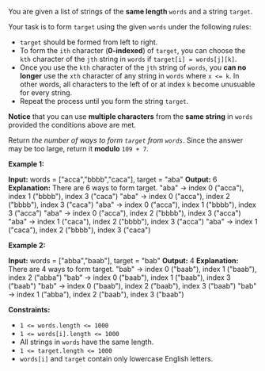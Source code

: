 
You are given a list of strings of the  **same length**  `words`  and a string  `target`.

Your task is to form  `target`  using the given  `words`  under the following rules:

-   `target`  should be formed from left to right.
-   To form the  `ith`  character (**0-indexed**) of  `target`, you can choose the  `kth`  character of the  `jth`  string in  `words`  if  `target[i] = words[j][k]`.
-   Once you use the  `kth`  character of the  `jth`  string of  `words`, you  **can no longer**  use the  `xth`  character of any string in  `words`  where  `x <= k`. In other words, all characters to the left of or at index  `k`  become unusuable for every string.
-   Repeat the process until you form the string  `target`.

**Notice**  that you can use  **multiple characters**  from the  **same string**  in  `words`  provided the conditions above are met.

Return  _the number of ways to form  `target`  from  `words`_. Since the answer may be too large, return it  **modulo**  `109 + 7`.

**Example 1:**

**Input:** words = ["acca","bbbb","caca"], target = "aba"
**Output:** 6
**Explanation:** There are 6 ways to form target.
"aba" -> index 0 ("acca"), index 1 ("bbbb"), index 3 ("caca")
"aba" -> index 0 ("acca"), index 2 ("bbbb"), index 3 ("caca")
"aba" -> index 0 ("acca"), index 1 ("bbbb"), index 3 ("acca")
"aba" -> index 0 ("acca"), index 2 ("bbbb"), index 3 ("acca")
"aba" -> index 1 ("caca"), index 2 ("bbbb"), index 3 ("acca")
"aba" -> index 1 ("caca"), index 2 ("bbbb"), index 3 ("caca")

**Example 2:**

**Input:** words = ["abba","baab"], target = "bab"
**Output:** 4
**Explanation:** There are 4 ways to form target.
"bab" -> index 0 ("baab"), index 1 ("baab"), index 2 ("abba")
"bab" -> index 0 ("baab"), index 1 ("baab"), index 3 ("baab")
"bab" -> index 0 ("baab"), index 2 ("baab"), index 3 ("baab")
"bab" -> index 1 ("abba"), index 2 ("baab"), index 3 ("baab")

**Constraints:**

-   `1 <= words.length <= 1000`
-   `1 <= words[i].length <= 1000`
-   All strings in  `words`  have the same length.
-   `1 <= target.length <= 1000`
-   `words[i]`  and  `target`  contain only lowercase English letters.
